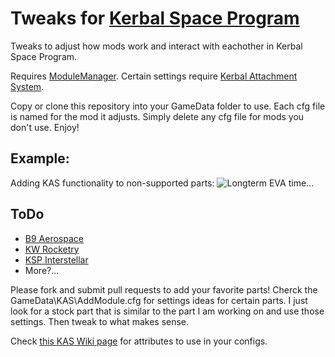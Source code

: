 Tweaks for [Kerbal Space Program](https://www.kerbalspaceprogram.com/)
============================================================================

Tweaks to adjust how mods work and interact with eachother in Kerbal Space Program.

Requires [ModuleManager](http://forum.kerbalspaceprogram.com/threads/55219).
Certain settings require [Kerbal Attachment System](http://forum.kerbalspaceprogram.com/threads/53134).

Copy or clone this repository into your GameData folder to use. Each cfg file is named for the mod it adjusts. Simply delete any cfg file for mods you don't use. Enjoy!

Example:
--------
Adding KAS functionality to non-supported parts:
![Longterm EVA time...](http://i.imgur.com/JNbcsHK.jpg)

ToDo
----
* [B9 Aerospace](http://forum.kerbalspaceprogram.com/threads/25241)
* [KW Rocketry](http://forum.kerbalspaceprogram.com/threads/51037)
* [KSP Interstellar](http://forum.kerbalspaceprogram.com/threads/43839)
* More?...

Please fork and submit pull requests to add your favorite parts! Cherck the GameData\KAS\AddModule.cfg for settings ideas for certain parts. I just look for a stock part that is similar to the part I am working on and use those settings. Then tweak to what makes sense.

Check [this KAS Wiki page](https://github.com/KospY/KAS/wiki/Part%20modules#wiki-kasmodulegrab) for attributes to use in your configs.
